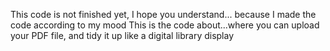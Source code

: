 This code is not finished yet, I hope you understand... because I made the code according to my mood 
This is the code about...where you can upload your PDF file, and tidy it up like a digital library display
